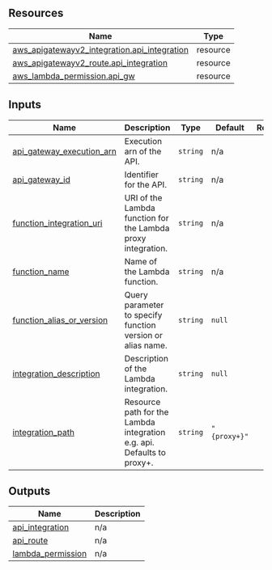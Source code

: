 <!-- BEGIN_TF_DOCS -->
## Resources

| Name | Type |
|------|------|
| [aws_apigatewayv2_integration.api_integration](https://registry.terraform.io/providers/hashicorp/aws/latest/docs/resources/apigatewayv2_integration) | resource |
| [aws_apigatewayv2_route.api_integration](https://registry.terraform.io/providers/hashicorp/aws/latest/docs/resources/apigatewayv2_route) | resource |
| [aws_lambda_permission.api_gw](https://registry.terraform.io/providers/hashicorp/aws/latest/docs/resources/lambda_permission) | resource |

## Inputs

| Name | Description | Type | Default | Required |
|------|-------------|------|---------|:--------:|
| <a name="input_api_gateway_execution_arn"></a> [api\_gateway\_execution\_arn](#input\_api\_gateway\_execution\_arn) | Execution arn of the API. | `string` | n/a | yes |
| <a name="input_api_gateway_id"></a> [api\_gateway\_id](#input\_api\_gateway\_id) | Identifier for the API. | `string` | n/a | yes |
| <a name="input_function_integration_uri"></a> [function\_integration\_uri](#input\_function\_integration\_uri) | URI of the Lambda function for the Lambda proxy integration. | `string` | n/a | yes |
| <a name="input_function_name"></a> [function\_name](#input\_function\_name) | Name of the Lambda function. | `string` | n/a | yes |
| <a name="input_function_alias_or_version"></a> [function\_alias\_or\_version](#input\_function\_alias\_or\_version) | Query parameter to specify function version or alias name. | `string` | `null` | no |
| <a name="input_integration_description"></a> [integration\_description](#input\_integration\_description) | Description of the Lambda integration. | `string` | `null` | no |
| <a name="input_integration_path"></a> [integration\_path](#input\_integration\_path) | Resource path for the Lambda integration e.g. api. Defaults to proxy+. | `string` | `"{proxy+}"` | no |

## Outputs

| Name | Description |
|------|-------------|
| <a name="output_api_integration"></a> [api\_integration](#output\_api\_integration) | n/a |
| <a name="output_api_route"></a> [api\_route](#output\_api\_route) | n/a |
| <a name="output_lambda_permission"></a> [lambda\_permission](#output\_lambda\_permission) | n/a |
<!-- END_TF_DOCS -->
